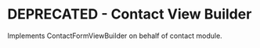 
DEPRECATED - Contact View Builder
====================

Implements ContactFormViewBuilder on behalf of contact module.
